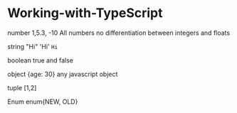 # Working-with-TypeScript

number 1,5.3, -10 All numbers no differentiation between integers and floats

string "Hi" 'Hi' `Hi`

boolean true and false

object {age: 30} any javascript object

tuple [1,2]

Enum enum{NEW, OLD}